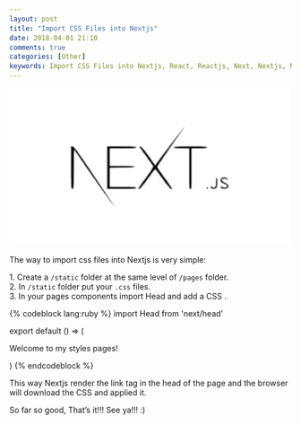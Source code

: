 ```yaml
---
layout: post
title: "Import CSS Files into Nextjs"
date: 2018-04-01 21:10
comments: true
categories: [Other]
keywords: Import CSS Files into Nextjs, React, Reactjs, Next, Nextjs, Next.js
---
```


<p>
  <img src="/images/nextjs.png" width="500" alt="Import CSS Files into Nextjs" />
</p>

<p>
  The way to import css files into Nextjs is very simple:
</p>

<p>
  1. Create a <code>/static</code> folder at the same level of <code>/pages</code> folder.<br/>
  2. In <code>/static</code> folder put your <code>.css</code> files.<br/>
  3. In your pages components import Head and add a CSS <link />.
</p>

{% codeblock lang:ruby %}
import Head from 'next/head'

export default () => (
  <div>
    <Head>
      <title>My styles pages</title>
      <link href="/statics/styles.css" rel="stylesheet" />
    </Head>
    <p className="some-class-name">
      Welcome to my styles pages!
    </p>
  </div>
)
{% endcodeblock %}

<p>
  This way Nextjs render the link tag in the head of the page and the browser will download the CSS and applied it.
</p>

<p>
  So far so good, That’s it!!! See ya!!! :)
</p>
